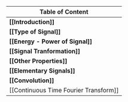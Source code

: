  
| Table of Content                      |
| ------------------------------------- |
| **[[Introduction]]**                  |
| **[[Type of Signal]]**                |
| **[[Energy - Power of Signal]]**      |
| **[[Signal Tranformation]]**          |
| **[[Other Properties]]**              |
| **[[Elementary Signals]]**            |
| **[[Convolution]]**                   |
| [[Continuous Time Fourier Transform]] |

